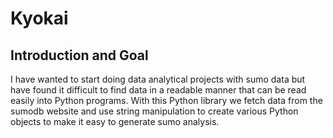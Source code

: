 # Kyokai

## Introduction and Goal
I have wanted to start doing data analytical projects with sumo data but have found it difficult to find data in a readable manner that can be read easily into Python programs. With this Python library we fetch data from the sumodb website and use string manipulation to create various Python objects to make it easy to generate sumo analysis.